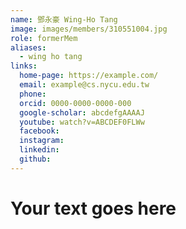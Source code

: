 ```yaml
---
name: 鄧永豪 Wing-Ho Tang 
image: images/members/310551004.jpg 
role: formerMem
aliases:
  - wing ho tang
links:
  home-page: https://example.com/
  email: example@cs.nycu.edu.tw
  phone: 
  orcid: 0000-0000-0000-000
  google-scholar: abcdefgAAAAJ
  youtube: watch?v=ABCDEF0FLWw
  facebook:
  instagram:
  linkedin:
  github:
---
```

# Your text goes here
